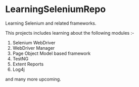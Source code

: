 # LearningSeleniumRepo
Learning Selenium and related frameworks.

This projects includes learning about the following modules :-

1. Selenium WebDriver
2. WebDriver Manager
3. Page Object Model based framework
4. TestNG
5. Extent Reports
6. Log4j 

and many more upcoming.
